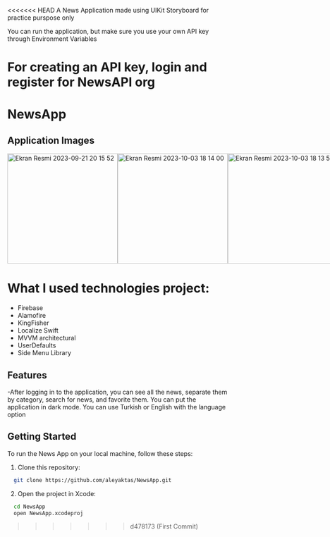 <<<<<<< HEAD
A News Application made using UIKit Storyboard for practice purspose only

You can run the application, but make sure you use your own API key through Environment Variables

For creating an API key, login and register for NewsAPI org
=======
# NewsApp


## Application Images

<div style="display: flex; flex-direction: row;">
<img width="250" alt="Ekran Resmi 2023-09-21 20 15 52" src="https://github.com/aleyaktas/NewsApp/assets/76265779/4c4bc71a-95e6-4baf-ada2-4eaecccdf5e5">
<img width="250" alt="Ekran Resmi 2023-10-03 18 14 00" src="https://github.com/aleyaktas/NewsApp/assets/76265779/4625e368-342b-483e-ae3a-48d5115839e8">
<img width="250" alt="Ekran Resmi 2023-10-03 18 13 51" src="https://github.com/aleyaktas/NewsApp/assets/76265779/f6d69759-c5bf-47f3-8168-9082a44f5a19">
<img width="250" alt="Ekran Resmi 2023-10-03 18 14 08" src="https://github.com/aleyaktas/NewsApp/assets/76265779/953e395a-381a-46f6-8d8a-410efa57ba32">

<img width="250" alt="Ekran Resmi 2023-10-03 18 14 12" src="https://github.com/aleyaktas/NewsApp/assets/76265779/faa4042f-4f28-4825-859e-f1fc9f57ae8a">
<img width="250" alt="Ekran Resmi 2023-10-03 18 14 14" src="https://github.com/aleyaktas/NewsApp/assets/76265779/90af83d8-99c7-4aef-a2dc-f6d6cb34742b">
<img width="250" alt="Ekran Resmi 2023-10-03 18 14 17" src="https://github.com/aleyaktas/NewsApp/assets/76265779/48b2b685-4ce9-490d-a7bf-1f5d6de4c547">
<img width="250" alt="Ekran Resmi 2023-10-03 18 18 33" src="https://github.com/aleyaktas/NewsApp/assets/76265779/00290687-83b6-4b44-9b2f-de2d99408f52">



<img width="250" alt="Ekran Resmi 2023-10-03 18 14 22" src="https://github.com/aleyaktas/NewsApp/assets/76265779/3619dda9-1ab7-4b83-9592-4a1490cf9389">
<img width="250" alt="Ekran Resmi 2023-10-03 18 14 26" src="https://github.com/aleyaktas/NewsApp/assets/76265779/bef816be-2b24-41fe-a911-fc3e43eecab2">
<img width="250" alt="Ekran Resmi 2023-10-03 18 14 35" src="https://github.com/aleyaktas/NewsApp/assets/76265779/2b5de8d2-6c43-41cb-8547-f67cd1be6f66">




</div>



# What I used technologies project:
- Firebase
- Alamofire
- KingFisher
- Localize Swift
- MVVM architectural
- UserDefaults
- Side Menu Library

## Features


-After logging in to the application, you can see all the news, separate them by category, search for news, and favorite them. You can put the application in dark mode. You can use Turkish or English with the language option

## Getting Started

To run the News App on your local machine, follow these steps:

1. Clone this repository:

```bash
  git clone https://github.com/aleyaktas/NewsApp.git
```

2. Open the project in Xcode:

```bash
  cd NewsApp
  open NewsApp.xcodeproj
```
>>>>>>> d478173 (First Commit)
